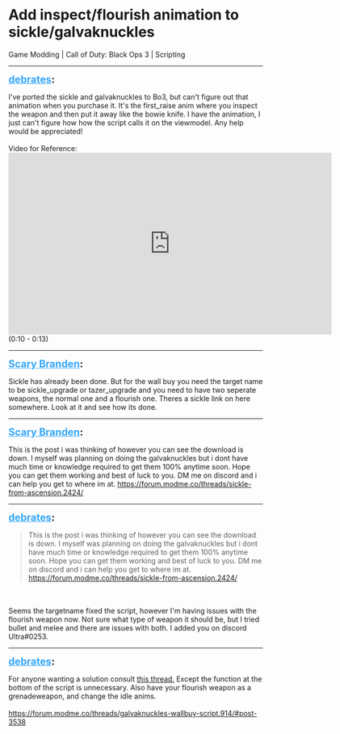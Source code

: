 # Add inspect/flourish animation to sickle/galvaknuckles
Game Modding | Call of Duty: Black Ops 3 | Scripting

---
<strong style="font-size: 1.4em;"><span style="text-decoration: underline;text-decoration-color: #34a7f9;"><span style="color:#34a7f9;">debrates</span></span>:</strong>

<p>I&#39;ve ported the sickle and galvaknuckles to Bo3, but can&#39;t figure out that animation when you purchase it. It&#39;s the first_raise anim where you inspect the weapon and then put it away like the bowie knife. I have the animation, I just can&#39;t figure how how the script calls it on the viewmodel. Any help would be appreciated!<br /><br />Video for Reference: <iframe type="text/html" width="640" height="360" src="https://www.youtube.com/embed/rg9XahnOfYk:9" frameborder="0"></iframe> (0:10 - 0:13)</p>

---
<strong style="font-size: 1.4em;"><span style="text-decoration: underline;text-decoration-color: #34a7f9;"><span style="color:#34a7f9;">Scary Branden</span></span>:</strong>

<p>Sickle has already been done.  But for the wall buy you need the target name to be sickle_upgrade or tazer_upgrade and you need to have two seperate weapons, the normal one and a flourish one. Theres a sickle link on here somewhere. Look at it and see how its done.</p>

---
<strong style="font-size: 1.4em;"><span style="text-decoration: underline;text-decoration-color: #34a7f9;"><span style="color:#34a7f9;">Scary Branden</span></span>:</strong>

<p>This is the post i was thinking of however you can see the download is down. I myself was planning on doing the galvaknuckles but i dont have much time or knowledge required to get them 100% anytime soon. Hope you can get them working and best of luck to you. DM me on discord and i can help you get to where im at. <a href="https://forum.modme.co/threads/sickle-from-ascension.2424/">https://forum.modme.co/threads/sickle-from-ascension.2424/</a></p>

---
<strong style="font-size: 1.4em;"><span style="text-decoration: underline;text-decoration-color: #34a7f9;"><span style="color:#34a7f9;">debrates</span></span>:</strong>

<p><blockquote>This is the post i was thinking of however you can see the download is down. I myself was planning on doing the galvaknuckles but i dont have much time or knowledge required to get them 100% anytime soon. Hope you can get them working and best of luck to you. DM me on discord and i can help you get to where im at. <a href="https://forum.modme.co/threads/sickle-from-ascension.2424/">https://forum.modme.co/threads/sickle-from-ascension.2424/</a><br /></blockquote><br /><br />Seems the targetname fixed the script, however I&#39;m having issues with the flourish weapon now. Not sure what type of weapon it should be, but I tried bullet and melee and there are issues with both. I added you on discord Ultra#0253.</p>

---
<strong style="font-size: 1.4em;"><span style="text-decoration: underline;text-decoration-color: #34a7f9;"><span style="color:#34a7f9;">debrates</span></span>:</strong>

<p>For anyone wanting a solution consult <a href="https://forum.modme.co/threads/galvaknuckles-wallbuy-script.914/#post-3538">this thread.</a> Except the function at the bottom of the script is unnecessary. Also have your flourish weapon as a grenadeweapon, and change the idle anims.<br /><br /><a href="https://forum.modme.co/threads/galvaknuckles-wallbuy-script.914/#post-3538">https://forum.modme.co/threads/galvaknuckles-wallbuy-script.914/#post-3538</a></p>
